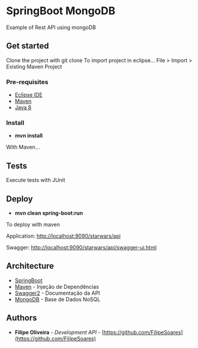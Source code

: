 # SpringBoot MongoDB

Example of Rest API using mongoDB

## Get started

Clone the project with git clone
To import project in eclipse... 
File > Import > Existing Maven Project 

### Pre-requisites

- [Eclipse IDE](http://help.eclipse.org/oxygen/index.jsp)
- [Maven](https://maven.apache.org/)
- [Java 8](https://www.java.com/pt_BR/)

### Install

* **mvn install**

With Maven...
	

## Tests

Execute tests with JUnit  

## Deploy

* **mvn clean spring-boot:run**

To deploy with maven

Application: [http://localhost:9090/starwars/api](http://localhost:9090/starwars/api)

Swagger: [http://localhost:9090/starwars/api/swagger-ui.html](http://localhost:9090/starwars/api/swagger-ui.html)  

## Architecture

* [SpringBoot](https://docs.spring.io/spring-boot/docs/1.5.3.RELEASE/reference/htmlsingle/)
* [Maven](https://maven.apache.org/) - Injeção de Dependências
* [Swagger2](https://swagger.io/docs/) - Documentação da API
* [MongoDB](https://docs.mongodb.com) - Base de Dados NoSQL

## Authors

* **Filipe Oliveira** - *Development API* - [https://github.com/FilipeSoares](https://github.com/FilipeSoares)
